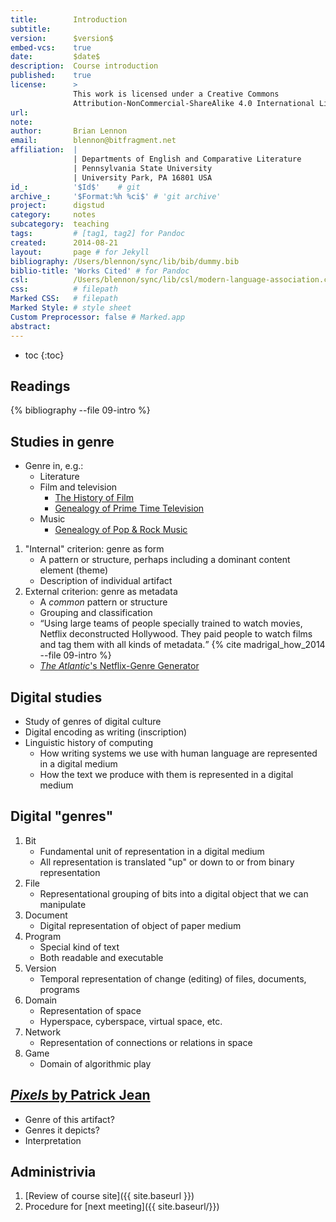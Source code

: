 ```yaml
---
title:        Introduction
subtitle:     
version:      $version$
embed-vcs:    true
date:         $date$
description:  Course introduction
published:    true
license:      > 
              This work is licensed under a Creative Commons 
              Attribution-NonCommercial-ShareAlike 4.0 International License.
url:          
note:         
author:       Brian Lennon
email:        blennon@bitfragment.net
affiliation:  | 
              | Departments of English and Comparative Literature
              | Pennsylvania State University
              | University Park, PA 16801 USA
id_:          '$Id$'    # git
archive_:     '$Format:%h %ci$' # 'git archive'
project:      digstud
category:     notes
subcategory:  teaching
tags:         # [tag1, tag2] for Pandoc
created:      2014-08-21
layout:       page # for Jekyll
bibliography: /Users/blennon/sync/lib/bib/dummy.bib
biblio-title: 'Works Cited' # for Pandoc
csl:          /Users/blennon/sync/lib/csl/modern-language-association.csl
css:          # filepath
Marked CSS:   # filepath
Marked Style: # style sheet
Custom Preprocessor: false # Marked.app
abstract:     
---
```


* toc
{:toc}



## Readings

{% bibliography --file 09-intro %}



## Studies in genre

* Genre in, e.g.:
    - Literature︎
    - Film and television︎
        + [The History of Film](http://www.historyshots.com/film)
        + [Genealogy of Prime Time Television](http://www.historyshots.com/TV/)
    - Music
        + [Genealogy of Pop & Rock Music](http://www.historyshots.com/Rockmusic/)
1. "Internal" criterion: genre as form︎
    - A pattern or structure, perhaps including a dominant content element (theme)
    - Description of individual artifact
2. External criterion: genre as metadata︎
    - A *common* pattern or structure
    - Grouping and classification
    * <q>Using large teams of people specially trained to watch movies, Netflix deconstructed Hollywood. They paid people to watch films and tag them with all kinds of metadata.</q>  {% cite madrigal_how_2014 --file 09-intro %}
    * [*The Atlantic*'s Netflix-Genre Generator](http://www.theatlantic.com/technology/archive/2014/01/how-netflix-reverse-engineered-hollywood/282679)



## Digital studies

* Study of genres of digital culture︎
* Digital encoding as writing (inscription)
* Linguistic history of computing
    * How writing systems we use with human language are represented in a digital medium
    * How the text we produce with them is represented in a digital medium




## Digital "genres"

1. Bit
    * Fundamental unit of representation in a digital medium
    * All representation is translated "up" or down to or from binary representation
1. File
    * Representational grouping of bits into a digital object that we can manipulate
1. Document
    * Digital representation of object of paper medium
1. Program
    * Special kind of text
    * Both readable and executable
1. Version
    * Temporal representation of change (editing) of files, documents, programs
1. Domain
    * Representation of space
    * Hyperspace, cyberspace, virtual space, etc.
1. Network
    * Representation of connections or relations in space
1. Game
    * Domain of algorithmic play


## [*Pixels* by Patrick Jean](http://player.vimeo.com/video/10829255)

* Genre of this artifact?
* Genres it depicts?
* Interpretation



## Administrivia

1. [Review of course site]({{ site.baseurl }})
1. Procedure for [next meeting]({{ site.baseurl/}})
